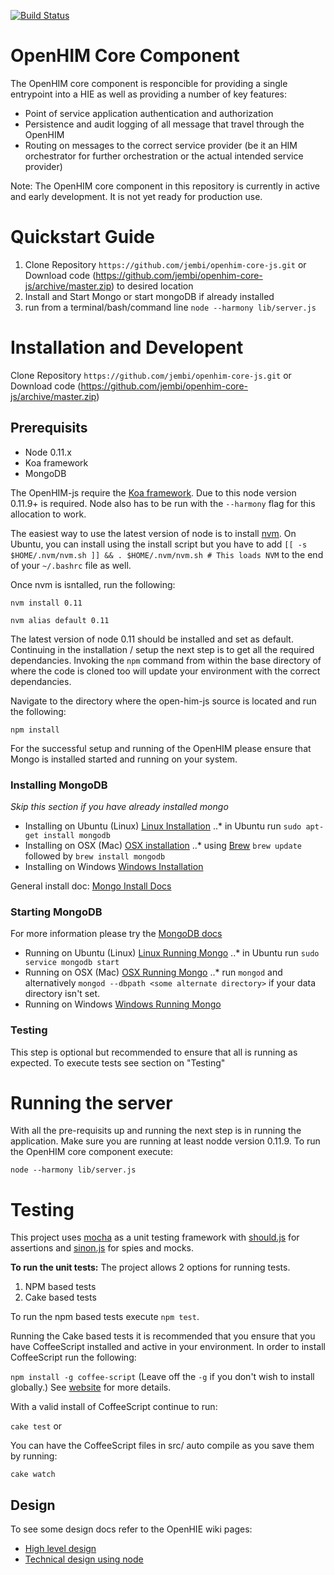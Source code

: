 [![Build Status](https://travis-ci.org/jembi/openhim-core-js.png?branch=master)](https://travis-ci.org/jembi/openhim-core-js)

OpenHIM Core Component
======================

The OpenHIM core component is responcible for providing a single entrypoint into a HIE as well as providing a number of key features:

* Point of service application authentication and authorization
* Persistence and audit logging of all message that travel through the OpenHIM
* Routing on messages to the correct service provider (be it an HIM orchestrator for further orchestration or the actual intended service provider)

Note: The OpenHIM core component in this repository is currently in active and early development. It is not yet ready for production use.

# Quickstart Guide

1. Clone Repository `https://github.com/jembi/openhim-core-js.git` or Download code (https://github.com/jembi/openhim-core-js/archive/master.zip) to desired location
2. Install and Start Mongo or start mongoDB if already installed
3. run from a terminal/bash/command line `node --harmony lib/server.js`

Installation and Developent
===========================

Clone Repository `https://github.com/jembi/openhim-core-js.git` or Download code (https://github.com/jembi/openhim-core-js/archive/master.zip)

Prerequisits
------------
* Node 0.11.x
* Koa framework
* MongoDB

The OpenHIM-js require the [Koa framework](http://koajs.com/). Due to this node version 0.11.9+ is required. Node also has to be run with the `--harmony` flag for this allocation to work.

The easiest way to use the latest version of node is to install [nvm](https://github.com/creationix/nvm). On Ubuntu, you can install using the install script but you have to add `[[ -s $HOME/.nvm/nvm.sh ]] && . $HOME/.nvm/nvm.sh # This loads NVM` to the end of your `~/.bashrc` file as well.

Once nvm is isntalled, run the following:

`nvm install 0.11`

`nvm alias default 0.11`

The latest version of node 0.11 should be installed and set as default. Continuing in the installation / setup the next step is to get all the required dependancies. Invoking the `npm` command from within the base directory of where the code is cloned too will update your environment with the correct dependancies.

Navigate to the directory where the open-him-js source is located and run the following:

`npm install`

For the successful setup and running of the OpenHIM please ensure that Mongo is installed started and running on your system.

### Installing MongoDB
_Skip this section if you have already installed mongo_
* Installing on Ubuntu (Linux) [Linux Installation](http://docs.mongodb.org/manual/administration/install-on-linux/)
..* in Ubuntu run `sudo apt-get install mongodb`
* Installing on OSX (Mac) [OSX installation](http://docs.mongodb.org/manual/tutorial/install-mongodb-on-os-x/)
..* using [Brew](http://www.brew.sh) `brew update` followed by `brew install mongodb`
* Installing on Windows [Windows Installation](http://docs.mongodb.org/manual/tutorial/install-mongodb-on-windows/)

General install doc: [Mongo Install Docs](http://docs.mongodb.org/manual/installation/)

### Starting MongoDB
For more information please try the [MongoDB docs](http://docs.mongodb.org/manual/tutorial/getting-started/)
* Running on Ubuntu (Linux) [Linux Running Mongo](http://docs.mongodb.org/manual/tutorial/install-mongodb-on-ubuntu/#run-mongodb)
..* in Ubuntu run `sudo service mongodb start`
* Running on OSX (Mac) [OSX Running Mongo](http://docs.mongodb.org/manual/tutorial/install-mongodb-on-os-x/#run-mongodb)
..* run `mongod` and alternatively `mongod --dbpath <some alternate directory>` if your data directory isn't set.
* Running on Windows [Windows Running Mongo](http://docs.mongodb.org/manual/tutorial/install-mongodb-on-windows/#start-mongodb)


### Testing
This step is optional but recommended to ensure that all is running as expected. To execute tests see section on "Testing"


Running the server
==================
With all the pre-requisits up and running the next step is in running the application.
Make sure you are running at least nodde version 0.11.9. To run the OpenHIM core component execute:

`node --harmony lib/server.js`


Testing
=======

This project uses [mocha](http://visionmedia.github.io/mocha/) as a unit testing framework with [should.js](https://github.com/visionmedia/should.js/) for assertions and [sinon.js](http://sinonjs.org/) for spies and mocks.

**To run the unit tests:**
The project allows 2 options for running tests.
1. NPM based tests
2. Cake based tests

To run the npm based tests execute `npm test`.

Running the Cake based tests it is recommended that you ensure that you have CoffeeScript installed and active in your environment. In order to install CoffeeScript run the following:

`npm install -g coffee-script` (Leave off the `-g` if you don't wish to install globally.) 
See [website](http://coffeescript.org/) for more details.

With a valid install of CoffeeScript continue to run:

`cake test` or 

You can have the CoffeeScript files in src/ auto compile as you save them by running:

`cake watch`

Design
------

To see some design docs refer to the OpenHIE wiki pages:

* [High level design](https://wiki.ohie.org/display/SUB/OpenHIE+Interoperability+Layer+design+document)
* [Technical design using node](https://wiki.ohie.org/display/SUB/Design+of+the+Interoperability+Layer+core+using+Node.js)
